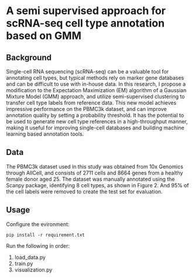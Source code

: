 # A semi supervised approach for scRNA-seq cell type annotation based on GMM

## Background
  Single-cell RNA sequencing (scRNA-seq) can be a valuable tool for annotating cell types, but typical methods rely on marker gene databases and can be
  difficult to use with in-house data. In this research, I propose a modification to the Expectation Maximization (EM) algorithm of a Gaussian Mixture
  Model (GMM) approach, and utilize semi-supervised clustering to transfer cell type labels from reference data. This new model achieves impressive performance
  on the PBMC3k dataset, and can improve annotation quality by setting a probability threshold. It has the potential to be used to generate new cell type
  references in a high-throughput manner, making it useful for improving single-cell databases and building machine learning based annotation tools.
## Data
The PBMC3k dataset used in this study was obtained from 10x Genomics through AllCell, and consists of 2711 cells and 8664 genes from a healthy female
donor aged 25. The dataset was manually annotated using the Scanpy package, identifying 8 cell types, as shown in Figure 2. And 95\% of the cell labels
were removed to create the test set for evaluation.
## Usage
Configure the evironment:

`pip install -r requirement.txt`

Run the following in order:
1. load_data.py
2. train.py
3. visualization.py